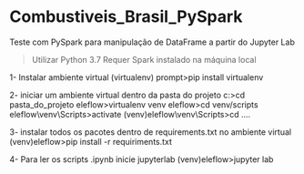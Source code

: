 # Combustiveis_Brasil_PySpark
Teste com PySpark para manipulação de DataFrame a partir do Jupyter Lab

>Utilizar Python 3.7
>Requer Spark instalado na máquina local

1- Instalar ambiente virtual (virtualenv)
prompt>pip install virtualenv

2- iniciar um ambiente virtual dentro da pasta do projeto
c:\>cd pasta_do_projeto
eleflow>virtualenv venv
eleflow>cd venv/scripts
eleflow\venv\Scripts>activate
(venv)eleflow\venv\Scripts>cd ..\..


3- instalar todos os pacotes dentro 
de requirements.txt no ambiente virtual
(venv)eleflow>pip install -r requiriments.txt

4- Para ler os scripts .ipynb inicie jupyterlab
(venv)eleflow>jupyter lab

